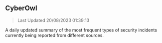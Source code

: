 ## CyberOwl 
> Last Updated 20/08/2023 01:39:13 


A daily updated summary of the most frequent types of security incidents currently being reported from different sources.

